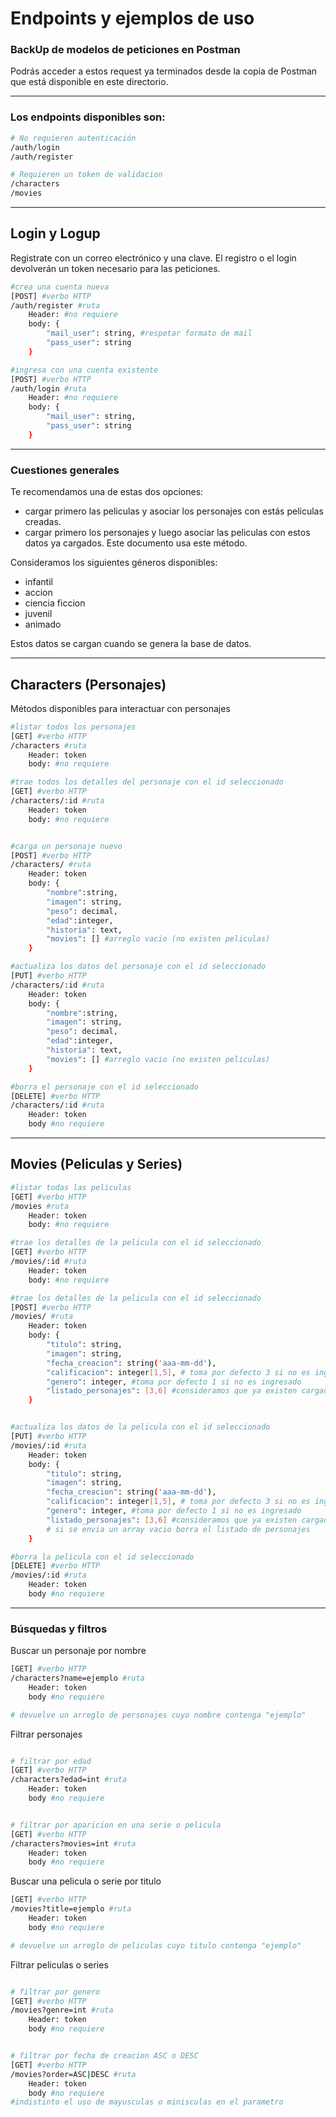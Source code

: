 # Endpoints y ejemplos de uso

### BackUp de modelos de peticiones en Postman
Podrás acceder a estos request ya terminados desde la copia de Postman que está disponible en este directorio.
___

### Los endpoints disponibles son:

```sh
# No requieren autenticación
/auth/login
/auth/register

# Requieren un token de validacion
/characters
/movies

```
----

## Login y Logup
Registrate con un correo electrónico y una clave.
El registro o el login devolverán un token necesario para las peticiones.
```sh
#crea una cuenta nueva
[POST] #verbo HTTP
/auth/register #ruta
    Header: #no requiere
    body: {
        "mail_user": string, #respetar formato de mail
        "pass_user": string
    }

#ingresa con una cuenta existente
[POST] #verbo HTTP
/auth/login #ruta
    Header: #no requiere
    body: {
        "mail_user": string,
        "pass_user": string
    }
```

***
### Cuestiones generales
Te recomendamos una de estas dos opciones:
- cargar primero las peliculas y asociar los personajes con estás peliculas creadas.
- cargar primero los personajes y luego asociar las peliculas con estos datos ya cargados. Este documento usa este método.


Consideramos los siguientes géneros disponibles:
- infantil 
- accion
- ciencia ficcion
- juvenil
- animado

Estos datos se cargan cuando se genera la base de datos.

---

## Characters (Personajes)
Métodos disponibles para interactuar con personajes
```sh
#listar todos los personajes
[GET] #verbo HTTP
/characters #ruta
    Header: token
    body: #no requiere

#trae todos los detalles del personaje con el id seleccionado
[GET] #verbo HTTP
/characters/:id #ruta
    Header: token
    body: #no requiere


#carga un personaje nuevo
[POST] #verbo HTTP
/characters/ #ruta
    Header: token
    body: {
        "nombre":string,
        "imagen": string,
        "peso": decimal,
        "edad":integer,
        "historia": text,
        "movies": [] #arreglo vacio (no existen peliculas)
    }

#actualiza los datos del personaje con el id seleccionado
[PUT] #verbo HTTP
/characters/:id #ruta
    Header: token
    body: {
        "nombre":string,
        "imagen": string,
        "peso": decimal,
        "edad":integer,
        "historia": text,
        "movies": [] #arreglo vacio (no existen peliculas)
    }

#borra el personaje con el id seleccionado
[DELETE] #verbo HTTP
/characters/:id #ruta
    Header: token
    body #no requiere

```

---

## Movies (Peliculas y Series)

```sh
#listar todas las peliculas
[GET] #verbo HTTP
/movies #ruta
    Header: token
    body: #no requiere

#trae los detalles de la pelicula con el id seleccionado
[GET] #verbo HTTP
/movies/:id #ruta
    Header: token
    body: #no requiere

#trae los detalles de la pelicula con el id seleccionado
[POST] #verbo HTTP
/movies/ #ruta
    Header: token
    body: {
        "titulo": string,
        "imagen": string,
        "fecha_creacion": string('aaa-mm-dd'),
        "calificacion": integer[1,5], # toma por defecto 3 si no es ingresado
        "genero": integer, #toma por defecto 1 si no es ingresado
        "listado_personajes": [3,6] #consideramos que ya existen cargados los personajes con el id 3 y 6
    }   


#actualiza los datos de la pelicula con el id seleccionado
[PUT] #verbo HTTP
/movies/:id #ruta
    Header: token
    body: {
        "titulo": string,
        "imagen": string,
        "fecha_creacion": string('aaa-mm-dd'),
        "calificacion": integer[1,5], # toma por defecto 3 si no es ingresado
        "genero": integer, #toma por defecto 1 si no es ingresado
        "listado_personajes": [3,6] #consideramos que ya existen cargados los personajes con el id 3 y 6
        # si se envia un array vacio borra el listado de personajes
    }

#borra la pelicula con el id seleccionado
[DELETE] #verbo HTTP
/movies/:id #ruta
    Header: token
    body #no requiere
```

***

### Búsquedas y filtros

Buscar un personaje por nombre 
```sh
[GET] #verbo HTTP
/characters?name=ejemplo #ruta
    Header: token
    body #no requiere

# devuelve un arreglo de personajes cuyo nombre contenga "ejemplo"
```
Filtrar personajes
```sh

# filtrar por edad
[GET] #verbo HTTP
/characters?edad=int #ruta
    Header: token
    body #no requiere


# filtrar por aparicion en una serie o pelicula
[GET] #verbo HTTP
/characters?movies=int #ruta
    Header: token
    body #no requiere
```


Buscar una pelicula o serie por titulo 
```sh
[GET] #verbo HTTP
/movies?title=ejemplo #ruta
    Header: token
    body #no requiere

# devuelve un arreglo de peliculas cuyo titulo contenga "ejemplo"
```
Filtrar peliculas o series
```sh

# filtrar por genero
[GET] #verbo HTTP
/movies?genre=int #ruta
    Header: token
    body #no requiere


# filtrar por fecha de creacion ASC o DESC
[GET] #verbo HTTP
/movies?order=ASC|DESC #ruta
    Header: token
    body #no requiere
#indistinto el uso de mayusculas o minisculas en el parametro

```